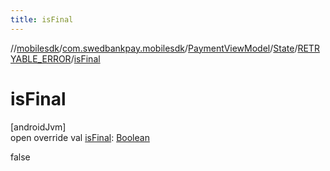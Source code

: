 ```yaml
---
title: isFinal
---
```

//[mobilesdk](../../../../../index.html)/[com.swedbankpay.mobilesdk](../../../index.html)/[PaymentViewModel](../../index.html)/[State](../index.html)/[RETRYABLE_ERROR](index.html)/[isFinal](is-final.html)



# isFinal



[androidJvm]\
open override val [isFinal](is-final.html): [Boolean](https://kotlinlang.org/api/latest/jvm/stdlib/kotlin/-boolean/index.html)



false





